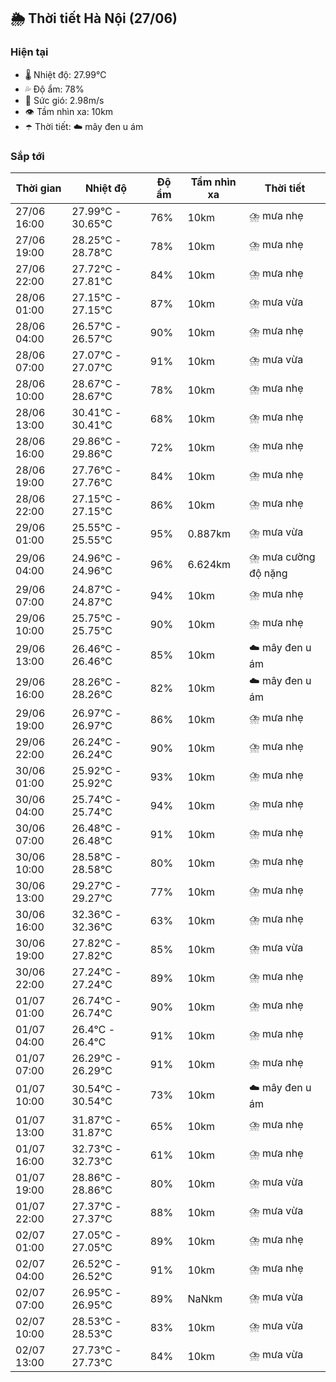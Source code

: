 ## 🌦️ Thời tiết Hà Nội (27/06)

### Hiện tại

- 🌡️ Nhiệt độ: 27.99℃
- 💦 Độ ẩm: 78%
- 💨 Sức gió: 2.98m/s
- 👁️ Tầm nhìn xa: 10km
- ☂️ Thời tiết: ☁️ mây đen u ám

### Sắp tới

| Thời gian | Nhiệt độ | Độ ẩm | Tầm nhìn xa | Thời tiết |
| --- | --- | --- | --- | --- |
| 27/06 16:00 | 27.99℃ - 30.65℃ | 76% | 10km | ⛈️ mưa nhẹ |
| 27/06 19:00 | 28.25℃ - 28.78℃ | 78% | 10km | ⛈️ mưa nhẹ |
| 27/06 22:00 | 27.72℃ - 27.81℃ | 84% | 10km | ⛈️ mưa nhẹ |
| 28/06 01:00 | 27.15℃ - 27.15℃ | 87% | 10km | ⛈️ mưa vừa |
| 28/06 04:00 | 26.57℃ - 26.57℃ | 90% | 10km | ⛈️ mưa nhẹ |
| 28/06 07:00 | 27.07℃ - 27.07℃ | 91% | 10km | ⛈️ mưa vừa |
| 28/06 10:00 | 28.67℃ - 28.67℃ | 78% | 10km | ⛈️ mưa nhẹ |
| 28/06 13:00 | 30.41℃ - 30.41℃ | 68% | 10km | ⛈️ mưa nhẹ |
| 28/06 16:00 | 29.86℃ - 29.86℃ | 72% | 10km | ⛈️ mưa nhẹ |
| 28/06 19:00 | 27.76℃ - 27.76℃ | 84% | 10km | ⛈️ mưa nhẹ |
| 28/06 22:00 | 27.15℃ - 27.15℃ | 86% | 10km | ⛈️ mưa nhẹ |
| 29/06 01:00 | 25.55℃ - 25.55℃ | 95% | 0.887km | ⛈️ mưa vừa |
| 29/06 04:00 | 24.96℃ - 24.96℃ | 96% | 6.624km | ⛈️ mưa cường độ nặng |
| 29/06 07:00 | 24.87℃ - 24.87℃ | 94% | 10km | ⛈️ mưa nhẹ |
| 29/06 10:00 | 25.75℃ - 25.75℃ | 90% | 10km | ⛈️ mưa nhẹ |
| 29/06 13:00 | 26.46℃ - 26.46℃ | 85% | 10km | ☁️ mây đen u ám |
| 29/06 16:00 | 28.26℃ - 28.26℃ | 82% | 10km | ☁️ mây đen u ám |
| 29/06 19:00 | 26.97℃ - 26.97℃ | 86% | 10km | ⛈️ mưa nhẹ |
| 29/06 22:00 | 26.24℃ - 26.24℃ | 90% | 10km | ⛈️ mưa nhẹ |
| 30/06 01:00 | 25.92℃ - 25.92℃ | 93% | 10km | ⛈️ mưa nhẹ |
| 30/06 04:00 | 25.74℃ - 25.74℃ | 94% | 10km | ⛈️ mưa nhẹ |
| 30/06 07:00 | 26.48℃ - 26.48℃ | 91% | 10km | ⛈️ mưa nhẹ |
| 30/06 10:00 | 28.58℃ - 28.58℃ | 80% | 10km | ⛈️ mưa nhẹ |
| 30/06 13:00 | 29.27℃ - 29.27℃ | 77% | 10km | ⛈️ mưa nhẹ |
| 30/06 16:00 | 32.36℃ - 32.36℃ | 63% | 10km | ⛈️ mưa nhẹ |
| 30/06 19:00 | 27.82℃ - 27.82℃ | 85% | 10km | ⛈️ mưa vừa |
| 30/06 22:00 | 27.24℃ - 27.24℃ | 89% | 10km | ⛈️ mưa nhẹ |
| 01/07 01:00 | 26.74℃ - 26.74℃ | 90% | 10km | ⛈️ mưa nhẹ |
| 01/07 04:00 | 26.4℃ - 26.4℃ | 91% | 10km | ⛈️ mưa nhẹ |
| 01/07 07:00 | 26.29℃ - 26.29℃ | 91% | 10km | ⛈️ mưa nhẹ |
| 01/07 10:00 | 30.54℃ - 30.54℃ | 73% | 10km | ☁️ mây đen u ám |
| 01/07 13:00 | 31.87℃ - 31.87℃ | 65% | 10km | ⛈️ mưa nhẹ |
| 01/07 16:00 | 32.73℃ - 32.73℃ | 61% | 10km | ⛈️ mưa nhẹ |
| 01/07 19:00 | 28.86℃ - 28.86℃ | 80% | 10km | ⛈️ mưa vừa |
| 01/07 22:00 | 27.37℃ - 27.37℃ | 88% | 10km | ⛈️ mưa vừa |
| 02/07 01:00 | 27.05℃ - 27.05℃ | 89% | 10km | ⛈️ mưa nhẹ |
| 02/07 04:00 | 26.52℃ - 26.52℃ | 91% | 10km | ⛈️ mưa nhẹ |
| 02/07 07:00 | 26.95℃ - 26.95℃ | 89% | NaNkm | ⛈️ mưa vừa |
| 02/07 10:00 | 28.53℃ - 28.53℃ | 83% | 10km | ⛈️ mưa vừa |
| 02/07 13:00 | 27.73℃ - 27.73℃ | 84% | 10km | ⛈️ mưa vừa |
